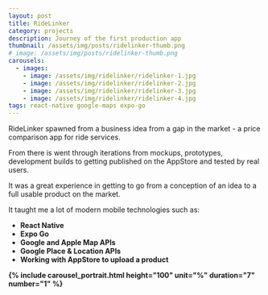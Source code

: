 ```yaml
---
layout: post
title: RideLinker
category: projects
description: Journey of the first production app
thumbnail: /assets/img/posts/ridelinker-thumb.png
# image: /assets/img/posts/ridelinker-thumb.png
carousels:
  - images: 
    - image: /assets/img/ridelinker/ridelinker-1.jpg
    - image: /assets/img/ridelinker/ridelinker-2.jpg
    - image: /assets/img/ridelinker/ridelinker-3.jpg
    - image: /assets/img/ridelinker/ridelinker-4.jpg
tags: react-native google-maps expo-go
---
```


RideLinker spawned from a business idea from a gap in the market -
a price comparison app for ride services.


From there is went through iterations from mockups, prototypes,
development builds to getting published on the AppStore and tested by real 
users.

It was a great experience in getting to go from a conception of an idea
to a full usable product on the market.

It taught me a lot of modern mobile technologies such as:
- <b>React Native</b>
- <b>Expo Go</b>
- <b>Google and Apple Map APIs</b>
- <b>Google Place & Location APIs<b>
- <b>Working with AppStore to upload a product</b>


{% include carousel_portrait.html height="100" unit="%" duration="7" number="1" %}